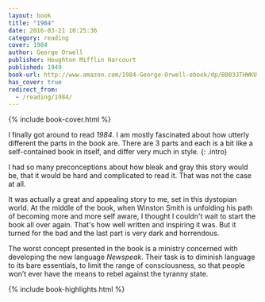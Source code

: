```yaml
---
layout: book
title: "1984"
date: 2016-03-21 10:25:36
category: reading
cover: 1984
author: George Orwell
publisher: Houghton Mifflin Harcourt
published: 1949
book-url: http://www.amazon.com/1984-George-Orwell-ebook/dp/B003JTHWKU
has_cover: true
redirect_from:
  - /reading/1984/
---
```

{% include book-cover.html %}

I finally got around to read *1984*. I am mostly fascinated about how utterly different the parts in the book are. There are 3 parts and each is a bit like a self-contained book in itself, and differ very much in style.
{: .intro}

 I had so many preconceptions about how bleak and gray this story would be, that it would be hard and complicated to read it. That was not the case at all.

It was actually a great and appealing story to me, set in this dystopian world. At the middle of the book, when Winston Smith is unfolding his path of becoming more and more self aware, I thought I couldn't wait to start the book all over again. That's how well written and inspiring it was. But it turned for the bad and the last part is very dark and horrendous.

The worst concept presented in the book is a ministry concerned with developing the new language *Newspeak*. Their task is to diminish language to its bare essentials, to limit the range of consciousness, so that people won’t ever have the means to rebel against the tyranny state.

{% include book-highlights.html %}
